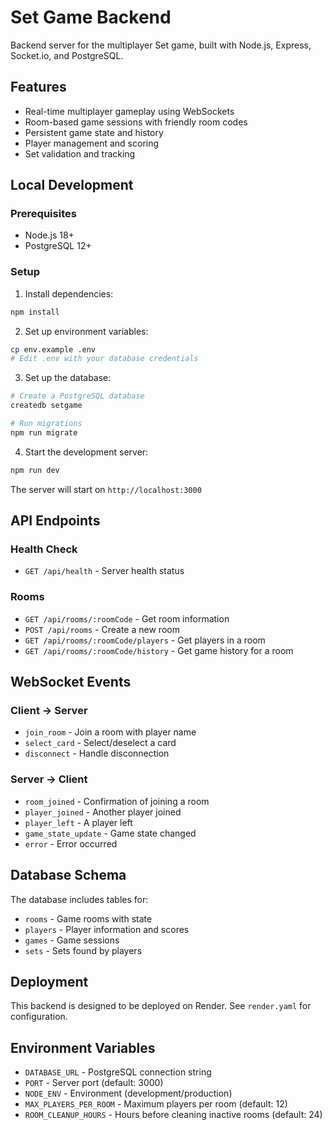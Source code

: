 # Set Game Backend

Backend server for the multiplayer Set game, built with Node.js, Express, Socket.io, and PostgreSQL.

## Features

- Real-time multiplayer gameplay using WebSockets
- Room-based game sessions with friendly room codes
- Persistent game state and history
- Player management and scoring
- Set validation and tracking

## Local Development

### Prerequisites

- Node.js 18+
- PostgreSQL 12+

### Setup

1. Install dependencies:
```bash
npm install
```

2. Set up environment variables:
```bash
cp env.example .env
# Edit .env with your database credentials
```

3. Set up the database:
```bash
# Create a PostgreSQL database
createdb setgame

# Run migrations
npm run migrate
```

4. Start the development server:
```bash
npm run dev
```

The server will start on `http://localhost:3000`

## API Endpoints

### Health Check
- `GET /api/health` - Server health status

### Rooms
- `GET /api/rooms/:roomCode` - Get room information
- `POST /api/rooms` - Create a new room
- `GET /api/rooms/:roomCode/players` - Get players in a room
- `GET /api/rooms/:roomCode/history` - Get game history for a room

## WebSocket Events

### Client → Server
- `join_room` - Join a room with player name
- `select_card` - Select/deselect a card
- `disconnect` - Handle disconnection

### Server → Client
- `room_joined` - Confirmation of joining a room
- `player_joined` - Another player joined
- `player_left` - A player left
- `game_state_update` - Game state changed
- `error` - Error occurred

## Database Schema

The database includes tables for:
- `rooms` - Game rooms with state
- `players` - Player information and scores
- `games` - Game sessions
- `sets` - Sets found by players

## Deployment

This backend is designed to be deployed on Render. See `render.yaml` for configuration.

## Environment Variables

- `DATABASE_URL` - PostgreSQL connection string
- `PORT` - Server port (default: 3000)
- `NODE_ENV` - Environment (development/production)
- `MAX_PLAYERS_PER_ROOM` - Maximum players per room (default: 12)
- `ROOM_CLEANUP_HOURS` - Hours before cleaning inactive rooms (default: 24)







